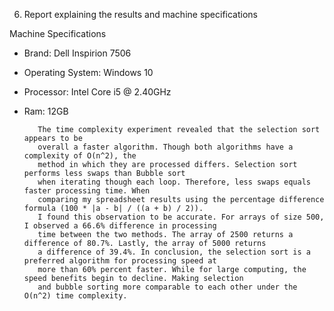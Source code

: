 6.	Report explaining the results and machine specifications

Machine Specifications
- Brand: Dell Inspirion 7506
- Operating System: Windows 10 
- Processor: Intel Core i5 @ 2.40GHz
- Ram: 12GB 

         The time complexity experiment revealed that the selection sort appears to be 
         overall a faster algorithm. Though both algorithms have a complexity of O(n^2), the 
         method in which they are processed differs. Selection sort performs less swaps than Bubble sort  
         when iterating though each loop. Therefore, less swaps equals faster processing time. When 
         comparing my spreadsheet results using the percentage difference formula (100 * |a - b| / ((a + b) / 2)).
         I found this observation to be accurate. For arrays of size 500, I observed a 66.6% difference in processing
         time between the two methods. The array of 2500 returns a difference of 80.7%. Lastly, the array of 5000 returns  
         a difference of 39.4%. In conclusion, the selection sort is a preferred algorithm for processing speed at 
         more than 60% percent faster. While for large computing, the speed benefits begin to decline. Making selection 
         and bubble sorting more comparable to each other under the O(n^2) time complexity. 

